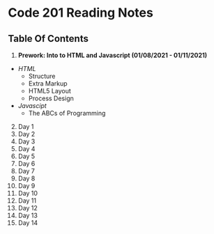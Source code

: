 # Code 201 Reading Notes

## Table Of Contents

1. **Prework: Into to HTML and Javascript (01/08/2021 - 01/11/2021)**

- _HTML_
  - Structure
  - Extra Markup
  - HTML5 Layout
  - Process Design
- _Javascipt_
  - The ABCs of Programming

2. Day 1
3. Day 2
4. Day 3
5. Day 4
6. Day 5
7. Day 6
8. Day 7
9. Day 8
10. Day 9
11. Day 10
12. Day 11
13. Day 12
14. Day 13
15. Day 14
